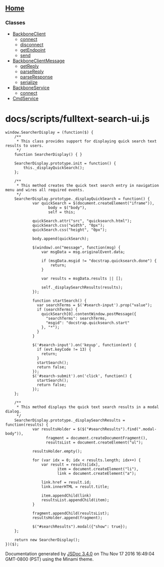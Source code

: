 [Home](index.html)
------------------

### Classes

-   [BackboneClient](BackboneClient.html)
    -   [connect](BackboneClient.html#connect)
    -   [disconnect](BackboneClient.html#disconnect)
    -   [getEndpoint](BackboneClient.html#getEndpoint)
    -   [send](BackboneClient.html#send)
-   [BackboneClientMessage](BackboneClientMessage.html)
    -   [getReply](BackboneClientMessage.html#getReply)
    -   [parseReply](BackboneClientMessage.html#parseReply)
    -   [parseResponse](BackboneClientMessage.html#parseResponse)
    -   [serialize](BackboneClientMessage.html#serialize)
-   [BackboneService](BackboneService.html)
    -   [connect](BackboneService.html#connect)
-   [CmdService](CmdService.html)

docs/scripts/fulltext-search-ui.js
==================================

``` prettyprint
window.SearcherDisplay = (function($) {
    /**
     * This class provides support for displaying quick search text results to users.
     */
    function SearcherDisplay() { }

    SearcherDisplay.prototype.init = function() {
        this._displayQuickSearch();
    };

    /**
     * This method creates the quick text search entry in navigation menu and wires all required events.
     */
    SearcherDisplay.prototype._displayQuickSearch = function() {
            var quickSearch = $(document.createElement("iframe")),
                   body = $("body"),
                   self = this;

            quickSearch.attr("src", "quicksearch.html");
            quickSearch.css("width", "0px");
            quickSearch.css("height", "0px");

            body.append(quickSearch);

            $(window).on("message", function(msg) {
                var msgData = msg.originalEvent.data;

                if (msgData.msgid != "docstrap.quicksearch.done") {
                    return;
                }

                var results = msgData.results || [];

                self._displaySearchResults(results);
            });

            function startSearch() {
              var searchTerms = $('#search-input').prop("value");
              if (searchTerms) {
                quickSearch[0].contentWindow.postMessage({
                  "searchTerms": searchTerms,
                  "msgid": "docstrap.quicksearch.start"
                }, "*");
              }
            }

            $('#search-input').on('keyup', function(evt) {
              if (evt.keyCode != 13) {
                return;
              }
              startSearch();
              return false;
            });
            $('#search-submit').on('click', function() {
              startSearch();
              return false;
            });
    };

    /**
     * This method displays the quick text search results in a modal dialog.
     */
    SearcherDisplay.prototype._displaySearchResults = function(results) {
            var resultsHolder = $($("#searchResults").find(".modal-body")),
                  fragment = document.createDocumentFragment(),
                  resultsList = document.createElement("ul");

            resultsHolder.empty();

            for (var idx = 0; idx < results.length; idx++) {
                var result = results[idx],
                       item = document.createElement("li"),
                       link = document.createElement("a");

                link.href = result.id;
                link.innerHTML = result.title;

                item.appendChild(link)
                resultsList.appendChild(item);
            }

            fragment.appendChild(resultsList);
            resultsHolder.append(fragment);

            $("#searchResults").modal({"show": true});
    };

    return new SearcherDisplay();
})($);
```

Documentation generated by [JSDoc 3.4.0](https://github.com/jsdoc3/jsdoc) on Thu Nov 17 2016 16:49:04 GMT-0800 (PST) using the Minami theme.
